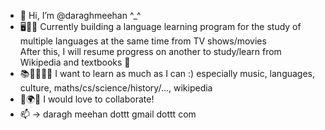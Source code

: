- 👋 Hi, I’m @daraghmeehan ^_^
- 🖥️🔭🚀 Currently building a language learning program for the study of multiple languages at the same time from TV shows/movies
<br> After this, I will resume progress on another to study/learn from Wikipedia and textbooks 🕺
- 📚🎨🎹💡🧳 I want to learn as much as I can :) especially music, languages, culture, maths/cs/science/history/..., wikipedia
- 🌱🌍💞️ I would love to collaborate!
- 📫 -> daragh meehan dottt gmail dottt com

<!--
**daraghmeehan/daraghmeehan** is a ✨ _special_ ✨ repository because its `README.md` (this file) appears on your GitHub profile.

Here are some ideas to get you started:

See my music -> ?? 🎧

🟢⚪🟠


- 🔭 I’m currently working on ...
- 🌱 I’m currently learning ...
- 👯 I’m looking to collaborate on ...
- 🤔 I’m looking for help with ...
- 💬 Ask me about ...
- 📫 How to reach me: ...
- 😄 Pronouns: ...
- ⚡ Fun fact: ...
-->

